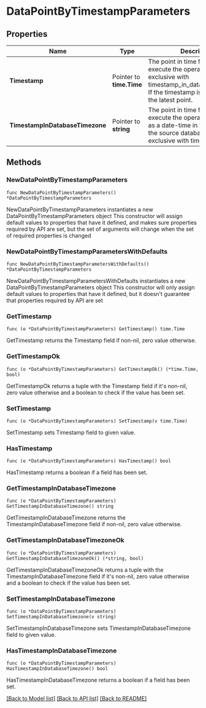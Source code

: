 # DataPointByTimestampParameters

## Properties

Name | Type | Description | Notes
------------ | ------------- | ------------- | -------------
**Timestamp** | Pointer to **time.Time** | The point in time from which to execute the operation. Mutually exclusive with timestamp_in_database_timezone. If the timestamp is not set, selects the latest point. | [optional] 
**TimestampInDatabaseTimezone** | Pointer to **string** | The point in time from which to execute the operation, expressed as a date-time in the timezone of the source database. Mutually exclusive with timestamp. | [optional] 

## Methods

### NewDataPointByTimestampParameters

`func NewDataPointByTimestampParameters() *DataPointByTimestampParameters`

NewDataPointByTimestampParameters instantiates a new DataPointByTimestampParameters object
This constructor will assign default values to properties that have it defined,
and makes sure properties required by API are set, but the set of arguments
will change when the set of required properties is changed

### NewDataPointByTimestampParametersWithDefaults

`func NewDataPointByTimestampParametersWithDefaults() *DataPointByTimestampParameters`

NewDataPointByTimestampParametersWithDefaults instantiates a new DataPointByTimestampParameters object
This constructor will only assign default values to properties that have it defined,
but it doesn't guarantee that properties required by API are set

### GetTimestamp

`func (o *DataPointByTimestampParameters) GetTimestamp() time.Time`

GetTimestamp returns the Timestamp field if non-nil, zero value otherwise.

### GetTimestampOk

`func (o *DataPointByTimestampParameters) GetTimestampOk() (*time.Time, bool)`

GetTimestampOk returns a tuple with the Timestamp field if it's non-nil, zero value otherwise
and a boolean to check if the value has been set.

### SetTimestamp

`func (o *DataPointByTimestampParameters) SetTimestamp(v time.Time)`

SetTimestamp sets Timestamp field to given value.

### HasTimestamp

`func (o *DataPointByTimestampParameters) HasTimestamp() bool`

HasTimestamp returns a boolean if a field has been set.

### GetTimestampInDatabaseTimezone

`func (o *DataPointByTimestampParameters) GetTimestampInDatabaseTimezone() string`

GetTimestampInDatabaseTimezone returns the TimestampInDatabaseTimezone field if non-nil, zero value otherwise.

### GetTimestampInDatabaseTimezoneOk

`func (o *DataPointByTimestampParameters) GetTimestampInDatabaseTimezoneOk() (*string, bool)`

GetTimestampInDatabaseTimezoneOk returns a tuple with the TimestampInDatabaseTimezone field if it's non-nil, zero value otherwise
and a boolean to check if the value has been set.

### SetTimestampInDatabaseTimezone

`func (o *DataPointByTimestampParameters) SetTimestampInDatabaseTimezone(v string)`

SetTimestampInDatabaseTimezone sets TimestampInDatabaseTimezone field to given value.

### HasTimestampInDatabaseTimezone

`func (o *DataPointByTimestampParameters) HasTimestampInDatabaseTimezone() bool`

HasTimestampInDatabaseTimezone returns a boolean if a field has been set.


[[Back to Model list]](../README.md#documentation-for-models) [[Back to API list]](../README.md#documentation-for-api-endpoints) [[Back to README]](../README.md)


